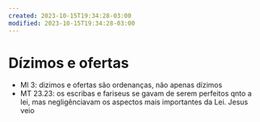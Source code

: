 ```yaml
---
created: 2023-10-15T19:34:28-03:00
modified: 2023-10-15T19:34:28-03:00
---
```


# Dízimos e ofertas

- Ml 3: dizimos e ofertas são ordenanças, não apenas dízimos
- MT 23.23: os escribas e fariseus se gavam de serem perfeitos qnto a lei, mas negligênciavam os aspectos mais importantes da Lei. Jesus veio
